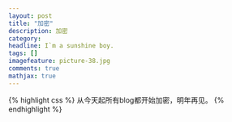 ```yaml
---
layout: post
title: "加密"
description: 加密
category: 
headline: I`m a sunshine boy.
tags: []
imagefeature: picture-38.jpg
comments: true
mathjax: true
---
```

{% highlight css %}
从今天起所有blog都开始加密，明年再见。
{% endhighlight %}

